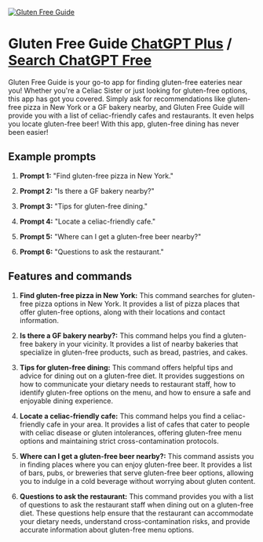 
[![Gluten Free Guide](https://files.oaiusercontent.com/file-URHlsAna9gUUuxPAhtbOOEUW?se=2123-10-17T03%3A49%3A25Z&sp=r&sv=2021-08-06&sr=b&rscc=max-age%3D31536000%2C%20immutable&rscd=attachment%3B%20filename%3D514fcaf4-3660-4904-b64c-c4ca6838eb99.png&sig=ZvnzQYsL2tldrwjl4s8YDMtcEakjurNgVMKxp29za54%3D)](https://chat.openai.com/g/g-ivZvKGKYY-gluten-free-guide)

# Gluten Free Guide [ChatGPT Plus](https://chat.openai.com/g/g-ivZvKGKYY-gluten-free-guide) / [Search ChatGPT Free](https://gptcall.net/index.html#/?search=Gluten%20Free%20Guide)

Gluten Free Guide is your go-to app for finding gluten-free eateries near you! Whether you're a Celiac Sister or just looking for gluten-free options, this app has got you covered. Simply ask for recommendations like gluten-free pizza in New York or a GF bakery nearby, and Gluten Free Guide will provide you with a list of celiac-friendly cafes and restaurants. It even helps you locate gluten-free beer! With this app, gluten-free dining has never been easier!

## Example prompts

1. **Prompt 1:** "Find gluten-free pizza in New York."

2. **Prompt 2:** "Is there a GF bakery nearby?"

3. **Prompt 3:** "Tips for gluten-free dining."

4. **Prompt 4:** "Locate a celiac-friendly cafe."

5. **Prompt 5:** "Where can I get a gluten-free beer nearby?"

6. **Prompt 6:** "Questions to ask the restaurant."


## Features and commands

1. **Find gluten-free pizza in New York:** This command searches for gluten-free pizza options in New York. It provides a list of pizza places that offer gluten-free options, along with their locations and contact information.

2. **Is there a GF bakery nearby?:** This command helps you find a gluten-free bakery in your vicinity. It provides a list of nearby bakeries that specialize in gluten-free products, such as bread, pastries, and cakes.

3. **Tips for gluten-free dining:** This command offers helpful tips and advice for dining out on a gluten-free diet. It provides suggestions on how to communicate your dietary needs to restaurant staff, how to identify gluten-free options on the menu, and how to ensure a safe and enjoyable dining experience.

4. **Locate a celiac-friendly cafe:** This command helps you find a celiac-friendly cafe in your area. It provides a list of cafes that cater to people with celiac disease or gluten intolerances, offering gluten-free menu options and maintaining strict cross-contamination protocols.

5. **Where can I get a gluten-free beer nearby?:** This command assists you in finding places where you can enjoy gluten-free beer. It provides a list of bars, pubs, or breweries that serve gluten-free beer options, allowing you to indulge in a cold beverage without worrying about gluten content.

6. **Questions to ask the restaurant:** This command provides you with a list of questions to ask the restaurant staff when dining out on a gluten-free diet. These questions help ensure that the restaurant can accommodate your dietary needs, understand cross-contamination risks, and provide accurate information about gluten-free menu options.


